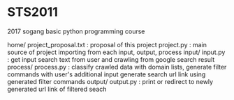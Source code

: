 # STS2011
2017 sogang basic python programming course

home/
	project_proposal.txt	: proposal of this project
	project.py				: main source of project importing from each input, output, process
	input/
		input.py			: get input search text from user and crawling from google search result 
	process/
		process.py			: classify crawled data with domain lists, 
							  generate filter commands with user's additional input
							  generate search url link using generated filter commands
	output/
		output.py			: print or redirect to newly generated url link of filtered seach

	
